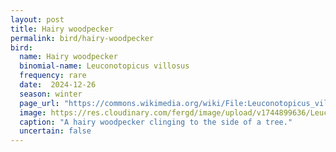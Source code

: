 ```yaml
---
layout: post
title: Hairy woodpecker
permalink: bird/hairy-woodpecker
bird: 
  name: Hairy woodpecker
  binomial-name: Leuconotopicus villosus
  frequency: rare
  date:  2024-12-26
  season: winter
  page_url: "https://commons.wikimedia.org/wiki/File:Leuconotopicus_villosus_UL_01.jpg"
  image: https://res.cloudinary.com/fergd/image/upload/v1744899636/Leuconotopicus_villosus_UL_01_uwdc87.jpg
  caption: "A hairy woodpecker clinging to the side of a tree."
  uncertain: false 
---
```

